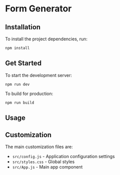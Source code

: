 # Form Generator

## Installation

To install the project dependencies, run:

```
npm install
```

## Get Started

To start the development server:

```
npm run dev
```

To build for production:

```
npm run build
```

## Usage

## Customization

The main customization files are:

- `src/config.js` - Application configuration settings
- `src/styles.css` - Global styles
- `src/App.js` - Main app component
